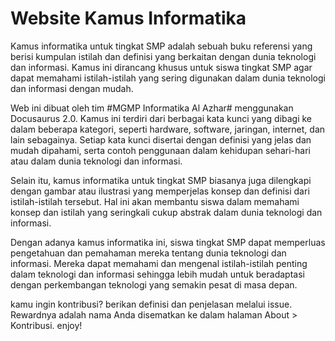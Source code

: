 # Website Kamus Informatika

Kamus informatika untuk tingkat SMP adalah sebuah buku referensi yang berisi kumpulan istilah dan definisi yang berkaitan dengan dunia teknologi dan informasi. Kamus ini dirancang khusus untuk siswa tingkat SMP agar dapat memahami istilah-istilah yang sering digunakan dalam dunia teknologi dan informasi dengan mudah.

Web ini dibuat oleh tim #MGMP Informatika Al Azhar# menggunakan Docusaurus 2.0. Kamus ini terdiri dari berbagai kata kunci yang dibagi ke dalam beberapa kategori, seperti hardware, software, jaringan, internet, dan lain sebagainya. Setiap kata kunci disertai dengan definisi yang jelas dan mudah dipahami, serta contoh penggunaan dalam kehidupan sehari-hari atau dalam dunia teknologi dan informasi.

Selain itu, kamus informatika untuk tingkat SMP biasanya juga dilengkapi dengan gambar atau ilustrasi yang memperjelas konsep dan definisi dari istilah-istilah tersebut. Hal ini akan membantu siswa dalam memahami konsep dan istilah yang seringkali cukup abstrak dalam dunia teknologi dan informasi.

Dengan adanya kamus informatika ini, siswa tingkat SMP dapat memperluas pengetahuan dan pemahaman mereka tentang dunia teknologi dan informasi. Mereka dapat memahami dan mengenal istilah-istilah penting dalam teknologi dan informasi sehingga lebih mudah untuk beradaptasi dengan perkembangan teknologi yang semakin pesat di masa depan.

kamu ingin kontribusi? berikan definisi dan penjelasan melalui issue. Rewardnya adalah nama Anda disematkan ke dalam halaman About > Kontribusi. enjoy!

